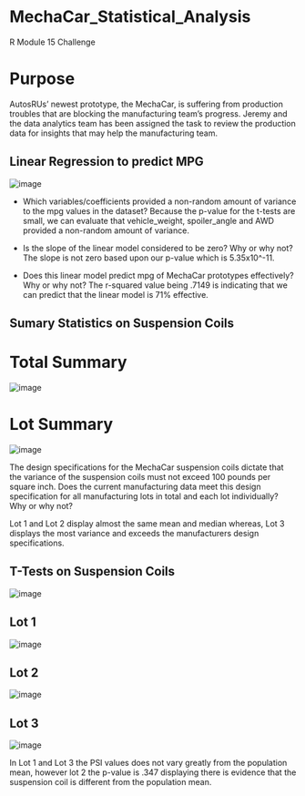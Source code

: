 # MechaCar_Statistical_Analysis
R Module 15 Challenge

# Purpose 
AutosRUs’ newest prototype, the MechaCar, is suffering from production troubles that are blocking the manufacturing team’s progress. 
Jeremy and the data analytics team has been assigned the task to review the production data for insights that may help the manufacturing team.

## Linear Regression to predict MPG
![image](https://user-images.githubusercontent.com/30275459/149667724-f65b389d-845c-4bc0-992e-25fdf341aa0b.png)

* Which variables/coefficients provided a non-random amount of variance to the mpg values in the dataset?
Because the p-value for the t-tests are small, we can evaluate that vehicle_weight, spoiler_angle and AWD provided a non-random amount of variance.  

* Is the slope of the linear model considered to be zero? Why or why not?
The slope is not zero based upon our p-value which is 5.35x10^-11.

* Does this linear model predict mpg of MechaCar prototypes effectively? Why or why not?
The r-squared value being .7149 is indicating that we can predict that the linear model is 71% effective.  

## Sumary Statistics on Suspension Coils
# Total Summary
![image](https://user-images.githubusercontent.com/30275459/149673567-d9155658-1af5-4a2d-8368-5a25a1fc32cf.png)

# Lot Summary
![image](https://user-images.githubusercontent.com/30275459/149673656-80b5354a-304f-487b-989f-0d020d733212.png)

The design specifications for the MechaCar suspension coils dictate that the variance of the suspension coils must not exceed 100 pounds per square inch. Does the current manufacturing data meet this design specification for all manufacturing lots in total and each lot individually? Why or why not?

Lot 1 and Lot 2 display almost the same mean and median whereas, Lot 3 displays the most variance 
and exceeds the manufacturers design specifications.  

## T-Tests on Suspension Coils
![image](https://user-images.githubusercontent.com/30275459/149674482-ec24c769-420a-431b-b5d9-ce7fd72c004c.png)

## Lot 1
![image](https://user-images.githubusercontent.com/30275459/149674678-10da7f17-c83c-467d-9bb4-f89208baeca6.png)

## Lot 2
![image](https://user-images.githubusercontent.com/30275459/149674698-3b8ce426-adc7-4898-ad8b-a8882c7bec15.png)

## Lot 3
![image](https://user-images.githubusercontent.com/30275459/149674743-bbd3ef35-c69b-4f29-b324-8a530dca38bf.png)

In Lot 1 and Lot 3 the PSI values does not vary greatly from the population mean, however lot 2 the p-value is .347 displaying there is evidence that the suspension coil is different from the population mean.





